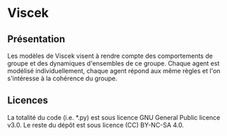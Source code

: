 # Viscek

## Présentation
Les modèles de Viscek visent à rendre compte des comportements de groupe et des dynamiques d'ensembles de ce groupe. Chaque agent est modélisé individuellement, chaque agent répond aux même règles et l'on s'intéresse à la cohérence du groupe.

## Licences
La totalité du code (i.e. *.py) est sous licence GNU General Public licence v3.0. Le reste du dépôt est sous licence (CC) BY-NC-SA 4.0.

